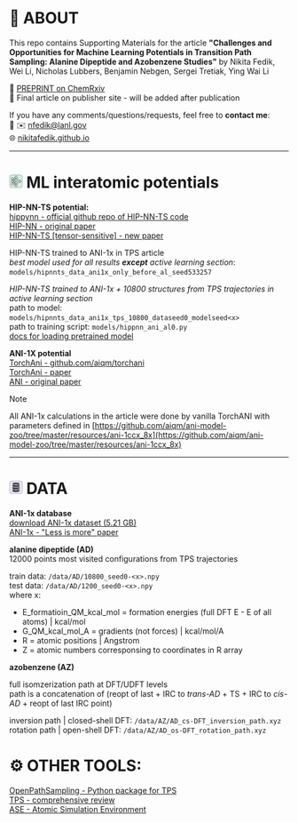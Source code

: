  # 🚀 ABOUT
 
 This repo contains Supporting Materials for the article **"Challenges and Opportunities for Machine Learning Potentials in Transition Path Sampling: Alanine Dipeptide and Azobenzene Studies"** by Nikita Fedik, Wei Li, Nicholas Lubbers, Benjamin Nebgen, Sergei Tretiak, Ying Wai Li   

 📄 [PREPRINT on ChemRxiv](https://chemrxiv.org/engage/chemrxiv/article-details/669eb1ff01103d79c549d42c)   
 📄 Final article on publisher site - will be added after publication

If you have any comments/questions/requests, feel free to **contact me**:    
🔗 
✉️ nfedik@lanl.gov    
🌐 [nikitafedik.github.io](https://nikitafedik.github.io/)

--- 
# <img src="nn.png" width="24" height="24" alt="Favicon"> ML interatomic potentials
 **HIP-NN-TS potential:**   
[hippynn - official github repo of HIP-NN-TS code](https://github.com/lanl/hippynn)    
[HIP-NN - original paper](https://pubs.aip.org/aip/jcp/article/148/24/241715/960039/Hierarchical-modeling-of-molecular-energies-using)    
[HIP-NN-TS [tensor-sensitive] - new paper](https://pubs.aip.org/aip/jcp/article/158/18/184108/2889493/Lightweight-and-effective-tensor-sensitivity-for)  

HIP-NN-TS trained to ANI-1x in TPS article   
*best model used for all results **except** active learning section*: `models/hipnnts_data_ani1x_only_before_al_seed533257`

*HIP-NN-TS trained to ANI-1x + 10800 structures from TPS trajectories in active learning section*   
path to model: `models/hipnnts_data_ani1x_tps_10800_dataseed0_modelseed<x>`   
path to training script: `models/hippnn_ani_al0.py`    
[docs for loading pretrained model](https://lanl.github.io/hippynn/examples/restarting.html)

**ANI-1X potential**  
[TorchAni - github.com/aiqm/torchani ](https://github.com/aiqm/torchani)  
[TorchAni - paper](https://pubs.acs.org/doi/10.1021/acs.jcim.0c00451)    
[ANI - original paper](https://pubs.rsc.org/en/content/articlelanding/2017/sc/c6sc05720a)  
> [!NOTE] 
> All ANI-1x calculations in the article were done by vanilla TorchANI with parameters defined in [https://github.com/aiqm/ani-model-zoo/tree/master/resources/ani-1ccx_8x](https://github.com/aiqm/ani-model-zoo/tree/master/resources/ani-1ccx_8x)    

---
# <img src="db.png" width="24" height="24" alt="Favicon"> DATA

 **ANI-1x database**   
[download ANI-1x dataset (5.21 GB)](https://springernature.figshare.com/articles/dataset/ANI-1x_Dataset_Release/10047041?file=18112775)   
[ANI-1x - "Less is more" paper](https://pubs.aip.org/aip/jcp/article/148/24/241733/963478/Less-is-more-Sampling-chemical-space-with-active)

**alanine dipeptide (AD)**   
12000 points most visited configurations from TPS trajectories

train data: `/data/AD/10800_seed0-<x>.npy`    
test data: `/data/AD/1200_seed0-<x>.npy`  
where x:   
- E_formatioin_QM_kcal_mol = formation energies (full DFT E - E of all atoms) | kcal/mol
- G_QM_kcal_mol_A = gradients (not forces) | kcal/mol/A
- R = atomic positions | Angstrom
- Z = atomic numbers corresponsing to coordinates in R array

**azobenzene (AZ)**

full isomzerization path at DFT/UDFT levels    
path is a concatenation of (reopt of last + IRC to *trans-AD* + TS + IRC to *cis-AD* + reopt of last IRC point)     

inversion path | closed-shell DFT: `/data/AZ/AD_cs-DFT_inversion_path.xyz`   
rotation path | open-shell DFT: `/data/AZ/AD_os-DFT_rotation_path.xyz`

# ⚙️ OTHER TOOLS:

[OpenPathSampling - Python package for TPS](http://openpathsampling.org/latest/)  
[TPS - comprehensive review](https://www.annualreviews.org/content/journals/10.1146/annurev.physchem.53.082301.113146)       
[ASE - Atomic Simulation Environment](https://wiki.fysik.dtu.dk/ase/)

